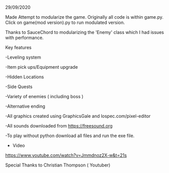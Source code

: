 
29/09/2020

Made Attempt to modularize the game. Originally all code is within game.py. Click on game(mod version).py to run modulated version. 

Thanks to SauceChord to modularizing the 'Enemy' class which I had issues with performance.



Key features

-Leveling system

-Item pick ups/Equipment upgrade

-Hidden Locations 

-Side Quests 

-Variety of enemies ( including boss ) 

-Alternative ending 


-All graphics created using GraphicsGale and lospec.com/pixel-editor

-All sounds downloaded from https://freesound.org

-To play without python download all files and run the exe file.

- Video

https://www.youtube.com/watch?v=Jmmdnoz2X-w&t=21s

Special Thanks to Christian Thompson ( Youtuber)


